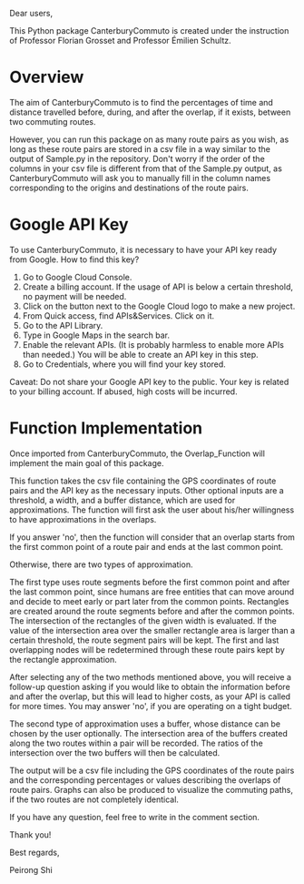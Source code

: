 Dear users,

This Python package CanterburyCommuto is created under the instruction of Professor Florian Grosset and Professor Émilien Schultz. 

# Overview
The aim of CanterburyCommuto is to find the percentages of time and distance travelled before, during, and after the overlap, if it exists, between two commuting routes. 

However, you can run this package on as many route pairs as you wish, as long as these route pairs are stored in a csv file in a way similar to the output of Sample.py in the repository.
Don't worry if the order of the columns in your csv file is different from that of the Sample.py output, as CanterburyCommuto will ask you to manually fill in the column names corresponding to 
the origins and destinations of the route pairs. 

# Google API Key
To use CanterburyCommuto, it is necessary to have your API key ready from Google. How to find this key?

1. Go to Google Cloud Console.
2. Create a billing account. If the usage of API is below a certain threshold, no payment will be needed.
3. Click on the button next to the Google Cloud logo to make a new project.
4. From Quick access, find APIs&Services. Click on it.
5. Go to the API Library.
6. Type in Google Maps in the search bar.
7. Enable the relevant APIs. (It is probably harmless to enable more APIs than needed.) You will be able to create an API key in this step.
8. Go to Credentials, where you will find your key stored.

Caveat: Do not share your Google API key to the public. Your key is related to your billing account. If abused, high costs will be incurred. 

# Function Implementation

Once imported from CanterburyCommuto, the Overlap_Function will implement the main goal of this package. 

This function takes the csv file containing the GPS coordinates of route pairs and the API key as the necessary inputs. 
Other optional inputs are a threshold, a width, and a buffer distance, which are used for approximations. 
The function will first ask the user about his/her willingness to have approximations in the overlaps. 

If you answer 'no', then the function will consider that an overlap starts from the first common point of a route pair and ends at the last common point.

Otherwise, there are two types of approximation. 

The first type uses route segments before the first common point and after the last common point, since humans are free entities that can move around and decide to meet early or part later from the common points. Rectangles are created around the route segments before and after the common points. The intersection of the rectangles of the given width is evaluated. If the value of the intersection area over the smaller rectangle area is larger than a certain threshold, the route segment pairs will be kept. The first and last overlapping nodes will be redetermined through these route pairs kept by the rectangle approximation.

After selecting any of the two methods mentioned above, you will receive a follow-up question asking if you would like to obtain the information before and after the overlap, but this will lead to higher costs, as your API is called for more times. You may answer 'no', if you are operating on a tight budget. 

The second type of approximation uses a buffer, whose distance can be chosen by the user optionally. The intersection area of the buffers created along the two routes within a pair will be recorded. The ratios of the intersection over the two buffers will then be calculated. 

The output will be a csv file including the GPS coordinates of the route pairs and the corresponding percentages or values describing the overlaps of route pairs. Graphs can also be produced to visualize the commuting paths, if the two routes are not completely identical.

If you have any question, feel free to write in the comment section.

Thank you!

Best regards,

Peirong Shi






